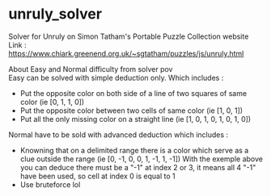 # unruly_solver
Solver for Unruly on Simon Tatham's Portable Puzzle Collection website \
Link : https://www.chiark.greenend.org.uk/~sgtatham/puzzles/js/unruly.html

About Easy and Normal difficulty from solver pov \
Easy can be solved with simple deduction only. Which includes :
- Put the opposite color on both side of a line of two squares of same color (ie [0, 1, 1, 0])
- Put the opposite color between two cells of same color (ie [1, 0, 1])
- Put all the only missing color on a straight line (ie [1, 0, 1, 0, 1, 0, 1, 0])


Normal have to be sold with advanced deduction which includes :
- Knowning that on a delimited range there is a color which serve as a clue outside the range (ie [0, -1, 0, 0, 1, -1, 1, -1])
  With the exemple above you can deduce there must be a "-1" at index 2 or 3, it means all 4 "-1" have been used, so cell at index 0 is equal to 1
- Use bruteforce lol
